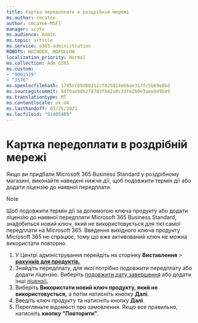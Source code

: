 ```yaml
---
title: Картка передоплати в роздрібній мережі
ms.author: cmcatee
author: cmcatee-MSFT
manager: scotv
ms.audience: Admin
ms.topic: article
ms.service: o365-administration
ROBOTS: NOINDEX, NOFOLLOW
localization_priority: Normal
ms.collection: Adm_O365
ms.custom:
- "9001519"
- "3576"
ms.openlocfilehash: 1785cc69d00211cf025814e66ae317fc5b69e8bd
ms.sourcegitcommit: 84f0aebdb278703f642a0c33fe260e3aee849be9
ms.translationtype: MT
ms.contentlocale: uk-UA
ms.lasthandoff: 03/25/2021
ms.locfileid: "51405405"
---
```

# <a name="retail-prepaid-card"></a>Картка передоплати в роздрібній мережі

Якщо ви придбали Microsoft 365 Business Standard у роздрібному магазині, виконайте наведені нижче дії, щоб подовжити термін дії або додати ліцензію до наявної передплати.

> [!NOTE]
> Щоб подовжити термін дії за допомогою ключа продукту або додати ліцензію до наявної передплати Microsoft 365 Business Standard, знадобиться новий ключ, який не використовується для тієї самої передплати на Microsoft 365. Введення вихідного ключа продукту Microsoft 365 не спрацює, тому що вже активований ключ не можна використати повторно.

1. У Центрі адміністрування перейдіть на сторінку **Виставлення**  >  **[рахунків для продуктів.](https://go.microsoft.com/fwlink/p/?linkid=842054)**
2. Знайдіть передплату, для якої потрібно подовжити передплату або додати ліцензію. Виберіть [подовжити дату завершення](https://go.microsoft.com/fwlink/p/?linkid=842054) або додати інші [ліцензії.](https://go.microsoft.com/fwlink/p/?linkid=842054)
3. Виберіть **Використати новий ключ продукту, який не використовується,** а потім натисніть кнопку **Далі**.
4. Введіть ключ продукту та натисніть кнопку **Далі**.
5. Перегляньте відомості про замовлення. Якщо все правильно, натисніть **кнопку "Повторити"**.